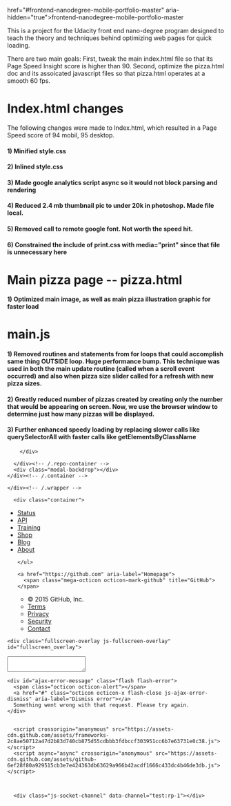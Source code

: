 
 href="#frontend-nanodegree-mobile-portfolio-master" aria-hidden="true"><span class="octicon octicon-link"></span></a>frontend-nanodegree-mobile-portfolio-master</h1>

<p>This is a project for the Udacity front end nano-degree program designed to teach the theory and techniques behind optimizing
web pages for quick loading.</p>

<p>There are two main goals: First, tweak the main index.html file so that its Page Speed Insight score is higher than 90. 
Second, optimize the pizza.html doc and its assoicated javascript files so that pizza.html operates at a smooth 60 fps.</p>

<h1>
<a id="user-content-indexhtml-changes" class="anchor" href="#indexhtml-changes" aria-hidden="true"><span class="octicon octicon-link"></span></a>Index.html changes</h1>

<p>The following changes were made to Index.html, which resulted in a Page Speed score of 94 mobil, 95 desktop.</p>

<h4>
<a id="user-content-1-minified-stylecss" class="anchor" href="#1-minified-stylecss" aria-hidden="true"><span class="octicon octicon-link"></span></a>1) Minified style.css</h4>

<h4>
<a id="user-content-2-inlined-stylecss" class="anchor" href="#2-inlined-stylecss" aria-hidden="true"><span class="octicon octicon-link"></span></a>2) Inlined style.css</h4>

<h4>
<a id="user-content-3-made-google-analytics-script-async-so-it-would-not-block-parsing-and-rendering" class="anchor" href="#3-made-google-analytics-script-async-so-it-would-not-block-parsing-and-rendering" aria-hidden="true"><span class="octicon octicon-link"></span></a>3) Made google analytics script async so it would not block parsing and rendering</h4>

<h4>
<a id="user-content-4-reduced-24-mb-thumbnail-pic-to-under-20k-in-photoshop-made-file-local" class="anchor" href="#4-reduced-24-mb-thumbnail-pic-to-under-20k-in-photoshop-made-file-local" aria-hidden="true"><span class="octicon octicon-link"></span></a>4) Reduced 2.4 mb thumbnail pic to under 20k in photoshop. Made file local.</h4>

<h4>
<a id="user-content-5-removed-call-to-remote-google-font-not-worth-the-speed-hit" class="anchor" href="#5-removed-call-to-remote-google-font-not-worth-the-speed-hit" aria-hidden="true"><span class="octicon octicon-link"></span></a>5) Removed call to remote google font. Not worth the speed hit.</h4>

<h4>
<a id="user-content-6-constrained-the-include-of-printcss-with-mediaprint-since-that-file-is-unnecessary-here" class="anchor" href="#6-constrained-the-include-of-printcss-with-mediaprint-since-that-file-is-unnecessary-here" aria-hidden="true"><span class="octicon octicon-link"></span></a>6) Constrained the include of print.css with media="print" since that file is unnecessary here</h4>

<h1>
<a id="user-content-main-pizza-page----pizzahtml" class="anchor" href="#main-pizza-page----pizzahtml" aria-hidden="true"><span class="octicon octicon-link"></span></a>Main pizza page -- pizza.html</h1>

<h4>
<a id="user-content-1-optimized-main-image-as-well-as-main-pizza-illustration-graphic-for-faster-load" class="anchor" href="#1-optimized-main-image-as-well-as-main-pizza-illustration-graphic-for-faster-load" aria-hidden="true"><span class="octicon octicon-link"></span></a>1) Optimized main image, as well as main pizza illustration graphic for faster load</h4>

<h1>
<a id="user-content-mainjs" class="anchor" href="#mainjs" aria-hidden="true"><span class="octicon octicon-link"></span></a>main.js</h1>

<h4>
<a id="user-content-1-removed-routines-and-statements-from-for-loops-that-could-accomplish-same-thing-outside-loop-huge-performance-bump-this-technique-was-used-in-both-the-main-update-routine-called-when-a-scroll-event-occurred-and-also-when-pizza-size-slider-called-for-a-refresh-with-new-pizza-sizes" class="anchor" href="#1-removed-routines-and-statements-from-for-loops-that-could-accomplish-same-thing-outside-loop-huge-performance-bump-this-technique-was-used-in-both-the-main-update-routine-called-when-a-scroll-event-occurred-and-also-when-pizza-size-slider-called-for-a-refresh-with-new-pizza-sizes" aria-hidden="true"><span class="octicon octicon-link"></span></a>1) Removed routines and statements from for loops that could accomplish same thing OUTSIDE loop. Huge performance bump. This technique was used in both the main update routine (called when a scroll event occurred) and also when pizza size slider called for a refresh with new pizza sizes.</h4>

<h4>
<a id="user-content-2-greatly-reduced-number-of-pizzas-created-by-creating-only-the-number-that-would-be-appearing-on-screen-now-we-use-the-browser-window-to-determine-just-how-many-pizzas-will-be-displayed" class="anchor" href="#2-greatly-reduced-number-of-pizzas-created-by-creating-only-the-number-that-would-be-appearing-on-screen-now-we-use-the-browser-window-to-determine-just-how-many-pizzas-will-be-displayed" aria-hidden="true"><span class="octicon octicon-link"></span></a>2) Greatly reduced number of pizzas created by creating only the number that would be appearing on screen. Now, we use the browser window to determine just how many pizzas will be displayed.</h4>

<h4>
<a id="user-content-3-further-enhanced-speedy-loading-by-replacing-slower-calls-like-queryselectorall-with-faster-calls-like-getelementsbyclassname" class="anchor" href="#3-further-enhanced-speedy-loading-by-replacing-slower-calls-like-queryselectorall-with-faster-calls-like-getelementsbyclassname" aria-hidden="true"><span class="octicon octicon-link"></span></a>3) Further enhanced speedy loading by replacing slower calls like querySelectorAll with faster calls like getElementsByClassName</h4>
</article>
  </div>

</div>

<a href="#jump-to-line" rel="facebox[.linejump]" data-hotkey="l" style="display:none">Jump to Line</a>
<div id="jump-to-line" style="display:none">
  <form accept-charset="UTF-8" action="" class="js-jump-to-line-form" method="get"><div style="margin:0;padding:0;display:inline"><input name="utf8" type="hidden" value="&#x2713;" /></div>
    <input class="linejump-input js-jump-to-line-field" type="text" placeholder="Jump to line&hellip;" autofocus>
    <button type="submit" class="btn">Go</button>
</form></div>

        </div>

      </div><!-- /.repo-container -->
      <div class="modal-backdrop"></div>
    </div><!-- /.container -->
  </div><!-- /.site -->


    </div><!-- /.wrapper -->

      <div class="container">
  <div class="site-footer" role="contentinfo">
    <ul class="site-footer-links right">
        <li><a href="https://status.github.com/" data-ga-click="Footer, go to status, text:status">Status</a></li>
      <li><a href="https://developer.github.com" data-ga-click="Footer, go to api, text:api">API</a></li>
      <li><a href="https://training.github.com" data-ga-click="Footer, go to training, text:training">Training</a></li>
      <li><a href="https://shop.github.com" data-ga-click="Footer, go to shop, text:shop">Shop</a></li>
        <li><a href="https://github.com/blog" data-ga-click="Footer, go to blog, text:blog">Blog</a></li>
        <li><a href="https://github.com/about" data-ga-click="Footer, go to about, text:about">About</a></li>

    </ul>

    <a href="https://github.com" aria-label="Homepage">
      <span class="mega-octicon octicon-mark-github" title="GitHub"></span>
</a>
    <ul class="site-footer-links">
      <li>&copy; 2015 <span title="0.05897s from github-fe129-cp1-prd.iad.github.net">GitHub</span>, Inc.</li>
        <li><a href="https://github.com/site/terms" data-ga-click="Footer, go to terms, text:terms">Terms</a></li>
        <li><a href="https://github.com/site/privacy" data-ga-click="Footer, go to privacy, text:privacy">Privacy</a></li>
        <li><a href="https://github.com/security" data-ga-click="Footer, go to security, text:security">Security</a></li>
        <li><a href="https://github.com/contact" data-ga-click="Footer, go to contact, text:contact">Contact</a></li>
    </ul>
  </div>
</div>


    <div class="fullscreen-overlay js-fullscreen-overlay" id="fullscreen_overlay">
  <div class="fullscreen-container js-suggester-container">
    <div class="textarea-wrap">
      <textarea name="fullscreen-contents" id="fullscreen-contents" class="fullscreen-contents js-fullscreen-contents" placeholder=""></textarea>
      <div class="suggester-container">
        <div class="suggester fullscreen-suggester js-suggester js-navigation-container"></div>
      </div>
    </div>
  </div>
  <div class="fullscreen-sidebar">
    <a href="#" class="exit-fullscreen js-exit-fullscreen tooltipped tooltipped-w" aria-label="Exit Zen Mode">
      <span class="mega-octicon octicon-screen-normal"></span>
    </a>
    <a href="#" class="theme-switcher js-theme-switcher tooltipped tooltipped-w"
      aria-label="Switch themes">
      <span class="octicon octicon-color-mode"></span>
    </a>
  </div>
</div>



    
    

    <div id="ajax-error-message" class="flash flash-error">
      <span class="octicon octicon-alert"></span>
      <a href="#" class="octicon octicon-x flash-close js-ajax-error-dismiss" aria-label="Dismiss error"></a>
      Something went wrong with that request. Please try again.
    </div>


      <script crossorigin="anonymous" src="https://assets-cdn.github.com/assets/frameworks-2c8ae50712a47d2b83d740cb875d55cdbbb3fdbccf303951cc6b7e63731e0c38.js"></script>
      <script async="async" crossorigin="anonymous" src="https://assets-cdn.github.com/assets/github-6ef28f80a929515cb3e7e424363db63629a966b42acdf1666c433dc4b46de3db.js"></script>
      
      

      <div class="js-socket-channel" data-channel="test:rp-1"></div>

  </body>
</html>

